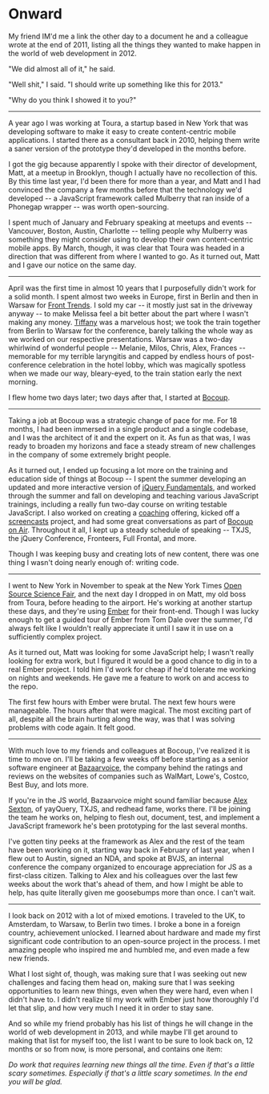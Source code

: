 # Onward

My friend IM'd me a link the other day to a document he and a colleague wrote
at the end of 2011, listing all the things they wanted to make happen in the
world of web development in 2012.

"We did almost all of it," he said.

"Well shit," I said. "I should write up something like this for 2013."

"Why do you think I showed it to you?"

---

A year ago I was working at Toura, a startup based in New York that was
developing software to make it easy to create content-centric mobile
applications. I started there as a consultant back in 2010, helping them write
a saner version of the prototype they'd developed in the months before.

I got the gig because apparently I spoke with their director of development,
Matt, at a meetup in Brooklyn, though I actually have no recollection of this.
By this time last year, I'd been there for more than a year, and Matt and I had
convinced the company a few months before that the technology we'd developed --
a JavaScript framework called Mulberry that ran inside of a Phonegap wrapper
-- was worth open-sourcing.

I spent much of January and February speaking at meetups and events --
Vancouver, Boston, Austin, Charlotte -- telling people why Mulberry was
something they might consider using to develop their own content-centric mobile
apps. By March, though, it was clear that Toura was headed in a direction that
was different from where I wanted to go. As it turned out, Matt and I gave our
notice on the same day.

---

April was the first time in almost 10 years that I purposefully didn't work for
a solid month. I spent almost two weeks in Europe, first in Berlin and then in
Warsaw for [Front Trends](http://2013.front-trends.com/). I sold my car -- it
mostly just sat in the driveway anyway -- to make Melissa feel a bit better
about the part where I wasn't making any money.
[Tiffany](http://twitter.com/theophani) was a marvelous host; we took the train
together from Berlin to Warsaw for the conference, barely talking the whole way
as we worked on our respective presentations. Warsaw was a two-day whirlwind of
wonderful people -- Melanie, Milos, Chris, Alex, Frances -- memorable for my
terrible laryngitis and capped by endless hours of post-conference celebration
in the hotel lobby, which was magically spotless when we made our way,
bleary-eyed, to the train station early the next morning.

I flew home two days later; two days after that, I started at
[Bocoup](http://bocoup.com/).

---

Taking a job at Bocoup was a strategic change of pace for me. For 18 months, I
had been immersed in a single product and a single codebase, and I was the
architect of it and the expert on it. As fun as that was, I was ready to
broaden my horizons and face a steady stream of new challenges in the company
of some extremely bright people.

As it turned out, I ended up focusing a lot more on the training and education
side of things at Bocoup -- I spent the summer developing an updated and more
interactive version of [jQuery Fundamentals](http://jqfundamentals.com), and
worked through the summer and fall on developing and teaching various
JavaScript trainings, including a really fun two-day course on writing testable
JavaScript. I also worked on creating a
[coaching](http://training.bocoup.com/coaching/) offering, kicked off a
[screencasts](http://training.bocoup.com/screencasts/) project, and had some
great conversations as part of [Bocoup on Air](https://plus.google.com/101066175187812737186/posts).
Throughout it all, I kept up a steady schedule of speaking -- TXJS, the jQuery Conference,
Fronteers, Full Frontal, and more.

Though I was keeping busy and creating lots of new content, there was one thing
I wasn't doing nearly enough of: writing code.

---

I went to New York in November to speak at the New York Times [Open Source Science Fair](http://opensourcesciencefair.com/),
and the next day I dropped in on Matt, my old boss from Toura, before heading
to the airport. He's working at another startup these days, and they're using
[Ember](http://emberjs.com/) for their front-end.  Though I was lucky enough to
get a guided tour of Ember from Tom Dale over the summer, I'd always felt like
I wouldn't really appreciate it until I saw it in use on a sufficiently complex
project.

As it turned out, Matt was looking for some JavaScript help; I wasn't really
looking for extra work, but I figured it would be a good chance to dig in to a
real Ember project. I told him I'd work for cheap if he'd tolerate me working
on nights and weekends. He gave me a feature to work on and access to the repo.

The first few hours with Ember were brutal. The next few hours were manageable.
The hours after that were magical. The most exciting part of all, despite all
the brain hurting along the way, was that I was solving problems with code
again. It felt good.

---

With much love to my friends and colleagues at Bocoup, I've realized it is time
to move on. I'll be taking a few weeks off before starting as a senior
software engineer at [Bazaarvoice](http://www.bazaarvoice.com/), the company
behind the ratings and reviews on the websites of companies such as WalMart,
Lowe's, Costco, Best Buy, and lots more.

If you're in the JS world, Bazaarvoice might sound familiar because [Alex Sexton](http://alexsexton.com/),
of yayQuery, TXJS, and redhead fame, works there. I'll be joining the team he
works on, helping to flesh out, document, test, and implement a JavaScript
framework he's been prototyping for the last several months.

I've gotten tiny peeks at the framework as Alex and the rest of the team have
been working on it, starting way back in February of last year, when I flew out
to Austin, signed an NDA, and spoke at BVJS, an internal conference the company
organized to encourage appreciation for JS as a first-class citizen. Talking to
Alex and his colleagues over the last few weeks about the work that's ahead of
them, and how I might be able to help, has quite literally given me goosebumps
more than once. I can't wait.

---

I look back on 2012 with a lot of mixed emotions. I traveled to the UK,
to Amsterdam, to Warsaw, to Berlin two times. I broke a bone in a foreign
country, achievement unlocked. I learned about hardware and made my first
significant code contribution to an open-source project in the process. I met
amazing people who inspired me and humbled me, and even made a few new friends.

What I lost sight of, though, was making sure that I was seeking out new
challenges and facing them head on, making sure that I was seeking
opportunities to learn new things, even when they were hard, even when I didn't
have to. I didn't realize til my work with Ember just how thoroughly I'd let
that slip, and how very much I need it in order to stay sane.

And so while my friend probably has his list of things he will change in the
world of web development in 2013, and while maybe I'll get around to making
that list for myself too, the list I want to be sure to look back on, 12 months
or so from now, is more personal, and contains one item:

*Do work that requires learning new things all the time. Even if that's a
little scary sometimes. Especially if that's a little scary sometimes. In the
end you will be glad.*
